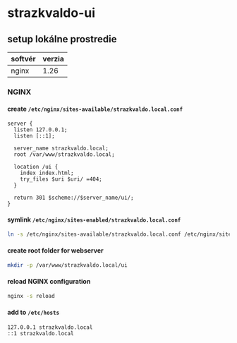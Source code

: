 # strazkvaldo-ui

## setup lokálne prostredie

| softvér | verzia |
| ------- | ------ |
| nginx | 1.26 |

### NGINX

#### create __`/etc/nginx/sites-available/strazkvaldo.local.conf`__
```nginx
server {
  listen 127.0.0.1;
  listen [::1];

  server_name strazkvaldo.local;
  root /var/www/strazkvaldo.local;

  location /ui {
    index index.html;
    try_files $uri $uri/ =404;
  }

  return 301 $scheme://$server_name/ui/;
}
```
#### symlink __`/etc/nginx/sites-enabled/strazkvaldo.local.conf`__
```bash
ln -s /etc/nginx/sites-available/strazkvaldo.local.conf /etc/nginx/sites-enabled/stazkvaldo.local.conf
```

#### create root folder for webserver
```bash
mkdir -p /var/www/strazkvaldo.local/ui
```

#### reload NGINX configuration
```bash
nginx -s reload
```

#### add to __`/etc/hosts`__
```
127.0.0.1 strazkvaldo.local
::1 strazkvaldo.local
```
